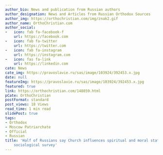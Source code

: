 ```yaml
---
author_bio: News and publication from Russian authors
author_designation: News and Articles from Russian Orthodox Sources
author_img: https://orthochristian.com/img/znak2.gif
author_name: OrthoChristian.com
author_social:
-   icon: fab fa-facebook-f
    url: https://facebook.com
-   icon: fab fa-twitter
    url: https://twitter.com
-   icon: fab fa-instagram
    url: https://instagram.com
-   icon: fas fa-link
    url: https://linkedin.com
cate: News
cate_img: https://pravoslavie.ru/sas/image/103924/392453.x.jpg
date: null
featureImg: https://pravoslavie.ru/sas/image/103924/392453.x.jpg
featured: true
link: https://orthochristian.com/148859.html
pCate: OrthoChristian
postFormat: standard
post_views: 18 Views
read_time: 1 min read
slidePost: true
tags:
- Orthodox
- Moscow Patriarchate
- Official
- Russian
title: 'Half of Russians say Church influences spiritual and moral state of society:
    sociological survey'
---
```

